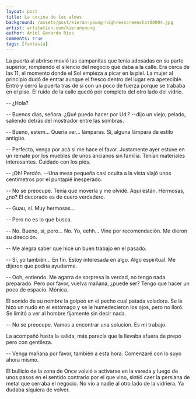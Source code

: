 ```yaml
---
layout: post
title: La cocina de las almas
background: /assets/post/kieran-young-highresscreenshot00004.jpg
artist: artstation.com/kieranyoung
author: Ariel Gerardo Ríos
comments: true
tags: [fantasía]
---
```


La puerta al abrirse movió las campanitas que tenía adosadas en su parte
superior, rompiendo el silencio del negocio que daba a la calle. Era cerca de
las 11, el momento donde el Sol empieza a picar en la piel. La mujer al
principio dudó de entrar aunque el fresco dentro del lugar era apetecible.
Entró y cerró la puerta tras de sí con un poco de fuerza porque se trababa en
el piso. El ruido de la calle quedó por completo del otro lado del vidrio.

-- ¿Hola?

-- Buenos días, señora. ¿Qué puedo hacer por Ud.? --dijo un viejo, pelado,
saliendo detrás del mostrador entre las sombras.

-- Bueno, estem... Quería ver... lámparas. Sí, alguna lámpara de estilo
antigüo.

-- Perfecto, venga por acá si me hace el favor. Justamente ayer estuve en un
remate por los muebles de unos ancianos sin familia. Tenían materiales
interesantes. Cuidado con los piés.

-- ¡Oh! Perdón. --Una mesa pequeña casi oculta a la vista viajó unos
centímetros por el puntapié inesperado.

-- No se preocupe. Tenía que moverla y me olvidé. Aquí están. Hermosas, ¿no? El
decorado es de cuero verdadero.

-- Guau, sí. Muy hermosas...

-- Pero no es lo que busca.

-- No. Bueno, sí, pero... No. Yo, eehh... Vine por recomendación. Me dieron su
dirección.

-- Me alegra saber que hice un buen trabajo en el pasado.

-- Sí, yo también... En fin. Estoy interesada en algo. Algo espiritual. Me
dijeron que podría ayudarme.

-- Ooh, entiendo. Me agarra de sorpresa la verdad, no tengo nada preparado.
Pero por favor, vuelva mañana, ¿puede ser? Tengo que hacer un poco de espacio.
Mónica.

El sonido de su nombre la golpeó en el pecho cual patada voladora. Se le hizo
un nudo en el estómago y se le humedecieron los ojos, pero no lloró. Se limitó
a ver al hombre fijamente sin decir nada.

-- No se preocupe. Vamos a encontrar una solución. Es mi trabajo.

La acompañó hasta la salida, más parecía que la llevaba afuera de prepo pero
con gentileza.

-- Venga mañana por favor, también a esta hora. Comenzaré con lo suyo ahora
mismo.

El bullicio de la zona de Once volvió a activarse en la vereda y luego de unos
pasos en el sentido contrario por el que vino, sintió caer la persiana de metal
que cerraba el negocio. No vio a nadie al otro lado de la vidriera. Ya dudaba
siquiera de volver.

